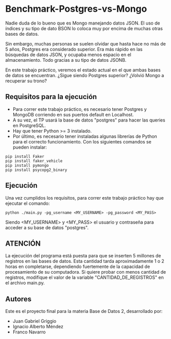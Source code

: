 # Benchmark-Postgres-vs-Mongo

Nadie duda de lo bueno que es Mongo manejando datos JSON. El uso de índices y su tipo de dato BSON lo coloca muy por encima de muchas otras bases de datos.

Sin embargo, muchas personas se suelen olvidar que hasta hace no más de 5 años, Postgres era considerado superior. Era más rápido en las búsquedas de datos JSON, y ocupaba menos espacio en el almacenamiento. Todo gracias a su tipo de datos JSONB.

En este trabajo práctico, veremos el estado actual en el que ambas bases de datos se encuentran. ¿Sigue siendo Postgres superior? ¿Volvió Mongo a recuperar su trono?

## Requisitos para la ejecución

* Para correr este trabajo práctico, es necesario tener Postgres y MongoDB corriendo en sus puertos default en Localhost.
* A su vez, el TP usará la base de datos "postgres" para hacer las queries en PostgreSQL.
* Hay que tener Python >= 3 instalado.
* Por último, es necesario tener instaladas algunas librerías de Python para el correcto funcionamiento. Con los siguientes comandos se pueden instalar:
```  
pip install Faker
pip install faker_vehicle
pip install pymongo
pip install psycopg2_binary
```

## Ejecución

Una vez cumplidos los requisitos, para correr este trabajo práctico hay que ejecutar el comando:

```
python ./main.py -pg_username <MY_USERNAME> -pg_password <MY_PASS>
```
Siendo <MY_USERNAME> y <MY_PASS> el usuario y contraseña para acceder a su base de datos "postgres".

## ATENCIÓN

La ejecución del programa está puesta para que se inserten 5 millones de registros en las bases de datos. Esta cantidad tarda aproximadamente 1 o 2 horas en completarse, dependiendo fuertemente de la capacidad de procesamiento de su computadora.
Si quiere probar con menos cantidad de registros, modifique el valor de la variable "CANTIDAD_DE_REGISTROS" en el archivo main.py.

## Autores

Este es el proyecto final para la materia Base de Datos 2, desarrollado por:
* Juan Gabriel Griggio
* Ignacio Alberto Méndez
* Franco Navarro